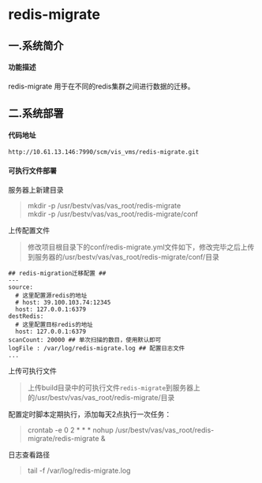 # redis-migrate

## 一.系统简介
#### 功能描述

redis-migrate 用于在不同的redis集群之间进行数据的迁移。<br />

## 二.系统部署

#### 代码地址

```http://10.61.13.146:7990/scm/vis_vms/redis-migrate.git```

#### 可执行文件部署
服务器上新建目录
>mkdir -p /usr/bestv/vas/vas_root/redis-migrate <br/>
>mkdir -p /usr/bestv/vas/vas_root/redis-migrate/conf

上传配置文件
>修改项目根目录下的conf/redis-migrate.yml文件如下，修改完毕之后上传到服务器的/usr/bestv/vas/vas_root/redis-migrate/conf/目录

```
## redis-migration迁移配置 ##
---
source:
  # 这里配置源redis的地址
  # host: 39.100.103.74:12345
  host: 127.0.0.1:6379
destRedis:
  # 这里配置目标redis的地址
  host: 127.0.0.1:6379 
scanCount: 20000 ## 单次扫描的数目，使用默认即可
logFile : /var/log/redis-migrate.log ## 配置日志文件
...
```

上传可执行文件
>上传build目录中的可执行文件`redis-migrate`到服务器上的/usr/bestv/vas/vas_root/redis-migrate/目录

配置定时脚本定期执行，添加每天2点执行一次任务：
>crontab -e
>0 2 * * * nohup /usr/bestv/vas/vas_root/redis-migrate/redis-migrate &

日志查看路径
>tail -f /var/log/redis-migrate.log
